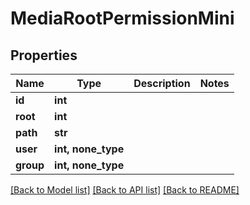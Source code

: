 # MediaRootPermissionMini


## Properties

Name | Type | Description | Notes
------------ | ------------- | ------------- | -------------
**id** | **int** |  | 
**root** | **int** |  | 
**path** | **str** |  | 
**user** | **int, none_type** |  | 
**group** | **int, none_type** |  | 

[[Back to Model list]](../#documentation-for-models) [[Back to API list]](../#documentation-for-api-endpoints) [[Back to README]](../)


